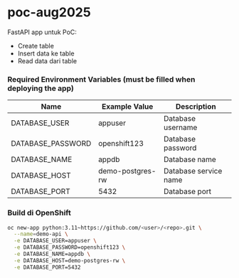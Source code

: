 # poc-aug2025

FastAPI app untuk PoC:
- Create table
- Insert data ke table
- Read data dari table

### Required Environment Variables (must be filled when deploying the app)

| Name              | Example Value        | Description             |
|-------------------|----------------------|-------------------------|
| DATABASE_USER     | appuser              | Database username       |
| DATABASE_PASSWORD | openshift123         | Database password       |
| DATABASE_NAME     | appdb                | Database name           |
| DATABASE_HOST     | demo-postgres-rw     | Database service name   |
| DATABASE_PORT     | 5432                 | Database port           |


### Build di OpenShift
```bash
oc new-app python:3.11~https://github.com/<user>/<repo>.git \
  --name=demo-api \
  -e DATABASE_USER=appuser \
  -e DATABASE_PASSWORD=openshift123 \
  -e DATABASE_NAME=appdb \
  -e DATABASE_HOST=demo-postgres-rw \
  -e DATABASE_PORT=5432

